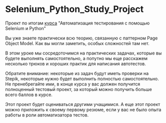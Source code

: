 # Selenium_Python_Study_Project
Проект по итогам [курса](https://stepik.org/course/575/syllabus) "Автоматизация тестирования с помощью Selenium и Python"

Вы уже знаете практически всю теорию, связанную с паттерном Page Object Model. Как вы могли заметить, особых сложностей там нет.

В этом уроке мы сосредоточимся на практических задачах, которые вы будете выполнять самостоятельно, а попутно мы еще расскажем несколько трюков и хороших практик для написания автотестов.

Обратите внимание: некоторые из задач будут иметь проверки на Stepik, некоторые нужно будет выполнить полностью самостоятельно. Не пренебрегайте ими, в конце курса у вас должен получится полноценный тестовый проект, за который можно получить больше всего баллов в курсе.

Этот проект будет оцениваться другими учащимися. А еще этот проект можно приложить к своему первому резюме, если у вас не было опыта работы в роли автоматизатора тестов.
